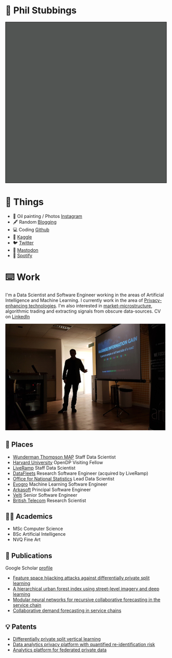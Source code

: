 # 🧛 Phil Stubbings

![oh no](output.gif "oh no")

# 🖤 Things

* 🎨 Oil painting / Photos [Instagram](https://www.instagram.com/philnocturne/)
* 🖋️ Random [Blogging](https://parasec.net/blog/)
* 💻 Coding [Github](https://github.com/phil8192)
* 🥉 [Kaggle](https://www.kaggle.com/edgecrusher)
* 🐦 [Twitter](https://twitter.com/vectorinversion)
* 🐘 [Mastodon](https://mastodon.social/@nocturne_protocol)
* 🎹 [Spotify](https://open.spotify.com/user/13uygzy0tebw2hgmt4jt3qb6k?si=GiIJzy_0RcOMl__PUKvS3g)


# ⌨️ Work

I'm a Data Scientist and Software Engineer working in the areas of Artificial Intelligence and Machine Learning. I currently work in the area of [Privacy-enhancing technologies](https://en.wikipedia.org/wiki/Privacy-enhancing_technologies). I'm also interested in [market-microstructure](https://en.wikipedia.org/wiki/Market_microstructure), algorithmic trading and extracting signals from obscure data-sources. CV on [LinkedIn](https://www.linkedin.com/in/sphil/)

![me saying random things](1.jpg "me saying random things")

## 🏢 Places

* [Wunderman Thompson MAP](https://wt-map.com/) Staff Data Scientist
* [Harvard University](https://opendp.org/people/philip-stubbings) OpenDP Visiting Fellow
* [LiveRamp](https://liveramp.com/) Staff Data Scientist
* [DataFleets](https://techcrunch.com/2021/02/09/encrypted-data-handling-startup-datafleets-acquired-by-liveramp-for-over-68m/) Research Software Engineer (acquired by LiveRamp)
* [Office for National Statistics](https://datasciencecampus.ons.gov.uk/) Lead Data Scientist
* [Evogro](https://www.evogro.com/) Machine Learning Software Engineer
* [Arkasoft](http://www.arkasoft.com/) Principal Software Engineer
* [Velti](https://www.velti.ai/) Senior Software Engineer
* [British Telecom](https://atadastral.co.uk/) Research Scientist

## 👨‍🎓 Academics

* MSc Computer Science
* BSc Artificial Intelligence
* NVQ Fine Art

## 📘 Publications

Google Scholar [profile](https://scholar.google.co.uk/citations?user=kg1_CuEAAAAJ&hl=en)

* [Feature space hijacking attacks against differentially private split learning](https://arxiv.org/abs/2201.04018)
* [A hierarchical urban forest index using street-level imagery and deep learning](https://www.mdpi.com/2072-4292/11/12/1395/htm)
* [Modular neural networks for recursive collaborative forecasting in the service chain](https://www.sciencedirect.com/science/article/abs/pii/S0950705108000440)
* [Collaborative demand forecasting in service chains](https://link.springer.com/chapter/10.1007/978-3-540-75504-3_16)

## 💡 Patents

* [Differentially private split vertical learning](https://patents.google.com/patent/WO2023081183A1/en)
* [Data analytics privacy platform with quantified re-identification risk](https://patents.google.com/patent/WO2022061162A1/en)
* [Analytics platform for federated private data](https://patents.google.com/patent/WO2022061165A1/en)
